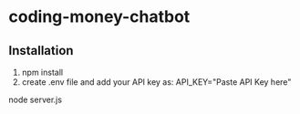 # coding-money-chatbot
## Installation
1. npm install
2. create .env file and add your API key as:
     API_KEY="Paste API Key here"

node server.js
